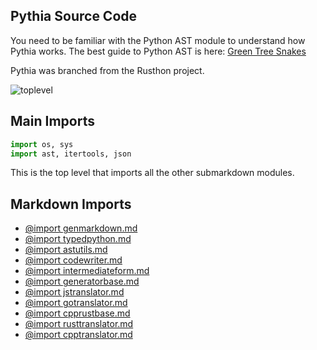 Pythia Source Code
-------------------

You need to be familiar with the Python AST module to understand how Pythia works.
The best guide to Python AST is here: [Green Tree Snakes](https://greentreesnakes.readthedocs.org/en/latest/)

Pythia was branched from the Rusthon project.

![toplevel](http://rusthon.github.io/Rusthon/images/RusthonToplevel.svg)


Main Imports
-------
```python
import os, sys
import ast, itertools, json

```

This is the top level that imports all the other submarkdown modules.


Markdown Imports
-------
* [@import genmarkdown.md](genmarkdown.md)
* [@import typedpython.md](typedpython.md)
* [@import astutils.md](astutils.md)
* [@import codewriter.md](codewriter.md)
* [@import intermediateform.md](intermediateform.md)
* [@import generatorbase.md](generatorbase.md)
* [@import jstranslator.md](jstranslator.md)
* [@import gotranslator.md](gotranslator.md)
* [@import cpprustbase.md](cpprustbase.md)
* [@import rusttranslator.md](rusttranslator.md)
* [@import cpptranslator.md](cpptranslator.md)

